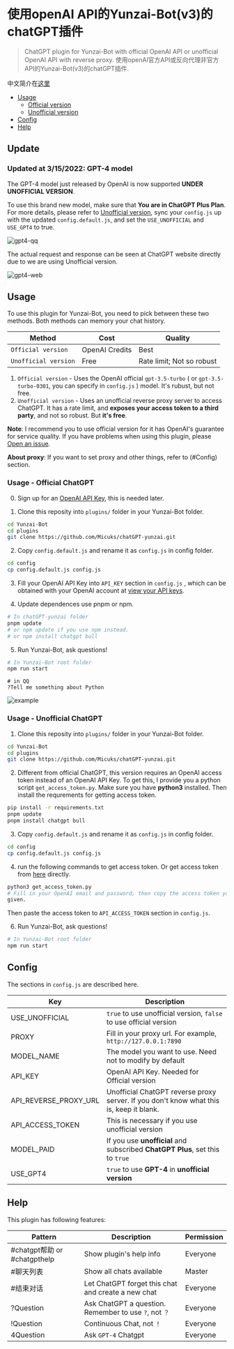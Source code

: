 # 使用openAI API的Yunzai-Bot(v3)的chatGPT插件
> ChatGPT plugin for Yunzai-Bot with official OpenAI API or unofficial OpenAI API with reverse proxy.
> 使用openAI官方API或反向代理非官方API的Yunzai-Bot(v3)的chatGPT插件.

中文简介在[这里](./readme-zh.md)

- [Usage](#Usage)
    - [Official version](#usage---official-chatgpt)
    - [Unofficial version](#usage---unofficial-chatgpt)
- [Config](#config)
- [Help](#help)

## Update

### Updated at 3/15/2022: GPT-4 model

The GPT-4 model just released by OpenAI is now supported **UNDER UNOFFICIAL VERSION**. 

To use this brand new model, make sure that **You are in ChatGPT Plus Plan**. For more details, please refer to [Unofficial version](#usage--unofficial-chatgpt), sync your `config.js` up with the updated `config.default.js`, and set the `USE_UNOFFICIAL` and `USE_GPT4` to true.

![gpt4-qq](docs/gpt4-qq.png)

The actual request and response can be seen at ChatGPT website directly due to we are using Unofficial version.

![gpt4-web](docs/gpt4-web.png)

## Usage

To use this plugin for Yunzai-Bot, you need to pick between these two methods.
Both methods can memory your chat history.

| Method | Cost | Quality |  
|---|---|---|
|`Official version`| OpenAI Credits | Best |
|`Unofficial version` | Free | Rate limit; Not so robust |

1. `Official version` - Uses the OpenAI official `gpt-3.5-turbo` ( or
   `gpt-3.5-turbo-0301`, you can specify in `config.js` ) model. It's rubust,
   but not free.
2. `Unofficial version` - Uses an unofficial reverse proxy server to access
   ChatGPT. It has a rate limit, and **exposes your access token to a third
   party**, and not so robust. But **it's free**.

**Note**: I recommend you to use official version for it has OpenAI's
guarantee for service quality. If you have problems when using this plugin,
please [Open an issue](https://github.com/Micuks/chatGPT-yunzai/issues).

**About proxy**: If you want to set proxy and other things, refer to (#Config)
section.

### Usage - Official ChatGPT

0. Sign up for an [OpenAI API Key](https://platform.openai.com/overview), this is
needed later.

1. Clone this reposity into `plugins/` folder in your Yunzai-Bot folder.
```bash
cd Yunzai-Bot
cd plugins
git clone https://github.com/Micuks/chatGPT-yunzai.git
```

2. Copy `config.default.js` and rename it as `config.js` in config folder.
```bash
cd config
cp config.default.js config.js
```

3. Fill your OpenAI API Key into `API_KEY` section in `config.js` , which can be obtained with your OpenAI account at [view your API keys](https://platform.openai.com/account/api-keys).

4. Update dependences use pnpm or npm.
```bash
# In chatGPT-yunzai folder
pnpm update
# or npm update if you use npm instead.
# or npm install chatgpt bull
```

5. Run Yunzai-Bot, ask questions!
```bash
# In Yunzai-Bot root folder
npm run start
```

```
# in QQ
?Tell me something about Python
```
![example](./docs/example.png)

### Usage - Unofficial ChatGPT

1. Clone this reposity into `plugins/` folder in your Yunzai-Bot folder.
```bash
cd Yunzai-Bot
cd plugins
git clone https://github.com/Micuks/chatGPT-yunzai.git
```

2. Different from official ChatGPT, this version requires an OpenAI access token
instead of an OpenAI API Key. To get this, I provide you a python script
`get_access_token.py`. Make sure you have **python3** installed. Then install
the requrements for getting access token.
```bash
pip install -r requirements.txt
pnpm update
pnpm install chatgpt bull
```

3. Copy `config.default.js` and rename it as `config.js` in config folder.
```bash
cd config
cp config.default.js config.js
```

4. run the
following commands to get access token. Or get access token from [here](https://chat.openai.com/api/auth/session) directly.
```bash
python3 get_access_token.py
# Fill in your OpenAI email and password, then copy the access token you were
given.
```

Then paste the access token to `API_ACCESS_TOKEN` section in `config.js`.

6. Run Yunzai-Bot, ask questions!
```bash
# In Yunzai-Bot root folder
npm run start
```

## Config

The sections in `config.js` are described here.

| Key | Description |
|---|---|
| USE_UNOFFICIAL | `true` to use unofficial version, `false` to use official version |
| PROXY | Fill in your proxy url. For example, `http://127.0.0.1:7890` |
| MODEL_NAME| The model you want to use. Need not to modify by default |
| API_KEY | OpenAI API Key. Needed for Official version |
| API_REVERSE_PROXY_URL | Unofficial ChatGPT reverse proxy server. If you don't know what this is, keep it blank. |
| API_ACCESS_TOKEN | This is necessary if you use unofficial version |
| MODEL_PAID | If you use **unofficial** and subscribed **ChatGPT Plus**, set this to `true` |
|USE_GPT4 | `true` to use **GPT-4**  in **unofficial version** |

## Help

This plugin has following features:

| Pattern | Description | Permission |
|---|---|---|
| #chatgpt帮助 or #chatgpthelp | Show plugin's help info | Everyone |
| #聊天列表 | Show all chats available | Master |
| #结束对话 | Let ChatGPT forget this chat and create a new chat | Everyone |
| ?Question | Ask ChatGPT a question. Remember to use `?`, not `？` | Everyone |
| !Question | Continuous Chat, not `！` | Everyone |
| 4Question | Ask `GPT-4` Chatgpt | Everyone |

